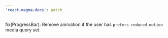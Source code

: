 ```yaml
---
'react-magma-docs': patch
---
```


fix(ProgressBar): Remove animation if the user has `prefers-reduced-motion` media query set.
